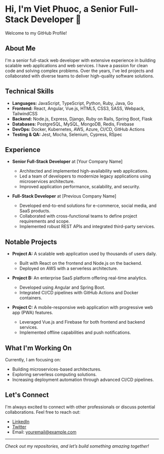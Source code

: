 # Hi, I'm Viet Phuoc, a Senior Full-Stack Developer 👋

Welcome to my GitHub Profile!

## About Me

I'm a senior full-stack web developer with extensive experience in building scalable web applications and web services. I have a passion for clean code and solving complex problems. Over the years, I've led projects and collaborated with diverse teams to deliver high-quality software solutions.

## Technical Skills

- **Languages:** JavaScript, TypeScript, Python, Ruby, Java, Go
- **Frontend:** React, Angular, Vue.js, HTML5, CSS3, SASS, Webpack, TailwindCSS
- **Backend:** Node.js, Express, Django, Ruby on Rails, Spring Boot, Flask
- **Databases:** PostgreSQL, MySQL, MongoDB, Redis, Firebase
- **DevOps:** Docker, Kubernetes, AWS, Azure, CI/CD, GitHub Actions
- **Testing & QA:** Jest, Mocha, Selenium, Cypress, RSpec

## Experience

- **Senior Full-Stack Developer** at [Your Company Name]
  - Architected and implemented high-availability web applications.
  - Led a team of developers to modernize legacy applications using microservices architecture.
  - Improved application performance, scalability, and security.

- **Full-Stack Developer** at [Previous Company Name]
  - Developed end-to-end solutions for e-commerce, social media, and SaaS products.
  - Collaborated with cross-functional teams to define project requirements and scope.
  - Implemented robust REST APIs and integrated third-party services.

## Notable Projects

- **Project A:** A scalable web application used by thousands of users daily.
  - Built with React on the frontend and Node.js on the backend.
  - Deployed on AWS with a serverless architecture.

- **Project B:** An enterprise SaaS platform offering real-time analytics.
  - Developed using Angular and Spring Boot.
  - Integrated CI/CD pipelines with GitHub Actions and Docker containers.

- **Project C:** A mobile-responsive web application with progressive web app (PWA) features.
  - Leveraged Vue.js and Firebase for both frontend and backend services.
  - Implemented offline capabilities and push notifications.

## What I'm Working On

Currently, I am focusing on:
- Building microservices-based architectures.
- Exploring serverless computing solutions.
- Increasing deployment automation through advanced CI/CD pipelines.

## Let's Connect

I'm always excited to connect with other professionals or discuss potential collaborations. Feel free to reach out:
- [LinkedIn](https://www.linkedin.com/in/your-linkedin-profile)
- [Twitter](https://twitter.com/your-twitter-profile)
- Email: [youremail@example.com](mailto:youremail@example.com)

---

*Check out my repositories, and let’s build something amazing together!*
